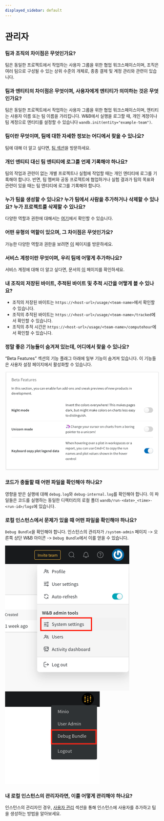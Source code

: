```yaml
---
displayed_sidebar: default
---
```


# 관리자

### 팀과 조직의 차이점은 무엇인가요?

팀은 동일한 프로젝트에서 작업하는 사용자 그룹을 위한 협업 워크스페이스이며, 조직은 여러 팀으로 구성될 수 있는 상위 수준의 개체로, 종종 결제 및 계정 관리와 관련이 있습니다.

### 팀과 엔티티의 차이점은 무엇이며, 사용자에게 엔티티가 의미하는 것은 무엇인가요?

팀은 동일한 프로젝트에서 작업하는 사용자 그룹을 위한 협업 워크스페이스이며, 엔티티는 사용자 이름 또는 팀 이름을 가리킵니다. W&B에서 실행을 로그할 때, 개인 계정이나 팀 계정으로 엔티티를 설정할 수 있습니다 `wandb.init(entity="example-team")`.

### 팀이란 무엇이며, 팀에 대한 자세한 정보는 어디에서 찾을 수 있나요?

팀에 대해 더 알고 싶다면, [팀 섹션](../app/features/teams.md)을 방문하세요.

### 개인 엔티티 대신 팀 엔티티에 로그를 언제 기록해야 하나요?

팀의 작업과 관련이 없는 개별 프로젝트나 실험에 작업할 때는 개인 엔티티에 로그를 기록해야 합니다. 반면, 팀 멤버와 공동 프로젝트에 협업하거나 실험 결과가 팀의 목표와 관련이 있을 때는 팀 엔티티에 로그를 기록해야 합니다.

### 누가 팀을 생성할 수 있나요? 누가 팀에서 사람을 추가하거나 삭제할 수 있나요? 누가 프로젝트를 삭제할 수 있나요?

다양한 역할과 권한에 대해서는 [여기](../app/features/teams.md#team-roles-and-permissions)에서 확인할 수 있습니다.

### 어떤 유형의 역할이 있으며, 그 차이점은 무엇인가요?

가능한 다양한 역할과 권한을 보려면 [이](../app/features/teams.md#team-roles-and-permissions) 페이지를 방문하세요.

### 서비스 계정이란 무엇이며, 우리 팀에 어떻게 추가하나요?

서비스 계정에 대해 더 알고 싶다면, 문서의 [이](./general.md#what-is-a-service-account-and-why-is-it-useful) 페이지를 확인하세요.

### 내 조직의 저장된 바이트, 추적된 바이트 및 추적 시간을 어떻게 볼 수 있나요?

* 조직의 저장된 바이트는 `https://<host-url>/usage/<team-name>`에서 확인할 수 있습니다.
* 조직의 추적된 바이트는 `https://<host-url>/usage/<team-name>/tracked`에서 확인할 수 있습니다.
* 조직의 추적 시간은 `https://<host-url>/usage/<team-name>/computehour`에서 확인할 수 있습니다.

### 정말 좋은 기능들이 숨겨져 있는데, 어디에서 찾을 수 있나요?

“Beta Features” 섹션의 기능 플래그 아래에 일부 기능이 숨겨져 있습니다. 이 기능들은 사용자 설정 페이지에서 활성화할 수 있습니다.

![기능 플래그 아래에 숨겨진 사용 가능한 베타 기능](/images/technical_faq/beta_features.png)

### 코드가 충돌할 때 어떤 파일을 확인해야 하나요?

영향을 받은 실행에 대해 `debug.log`와 `debug-internal.log`를 확인해야 합니다. 이 파일들은 코드를 실행하는 동일한 디렉터리의 로컬 폴더 `wandb/run-<date>_<time>-<run-id>/logs`에 있습니다.

### 로컬 인스턴스에서 문제가 있을 때 어떤 파일을 확인해야 하나요?

`Debug Bundle`을 확인해야 합니다. 인스턴스의 관리자가 `/system-admin` 페이지 -> 오른쪽 상단 W&B 아이콘 -> `Debug Bundle`에서 이를 얻을 수 있습니다.

![로컬 인스턴스의 관리자로서 시스템 설정 페이지 접근](/images/technical_faq/local_system_settings.png)
![로컬 인스턴스의 관리자로서 Debug Bundle 다운로드](/images/technical_faq/debug_bundle.png)

### 내 로컬 인스턴스의 관리자라면, 이를 어떻게 관리해야 하나요?

인스턴스의 관리자인 경우, [사용자 관리](../hosting/manage-users.md) 섹션을 통해 인스턴스에 사용자를 추가하고 팀을 생성하는 방법을 알아보세요.